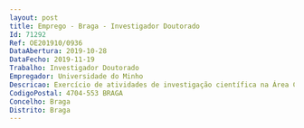 ```yaml
--- 
layout: post
title: Emprego - Braga - Investigador Doutorado
Id: 71292
Ref: OE201910/0936
DataAbertura: 2019-10-28
DataFecho: 2019-11-19
Trabalho: Investigador Doutorado
Empregador: Universidade do Minho
Descricao: Exercício de atividades de investigação científica na Área Científica Subárea Científica  Biotecnologia Industrial no âmbito do projeto BBRI – Infraestrutura de Investigação em Biomassa e Bioenergia, Ref.ª Norte 01 0145 FEDER 022059, co financiado pelo Programa Operacional Regional do Norte e pelo Programa Operacional Regional de Lisboa, na sua componente FEDER e pela Fundação para a Ciência e Tecnologia, I. P. na componente nacional, com vista ao desenvolvimento de atividades de investigação no Centro de Engenharia Biológica. Estas atividades envolvem o desenvolvimento de processos de transformação da Biomassa em Bioenergia.
CodigoPostal: 4704-553 BRAGA
Concelho: Braga
Distrito: Braga
--- 
```


